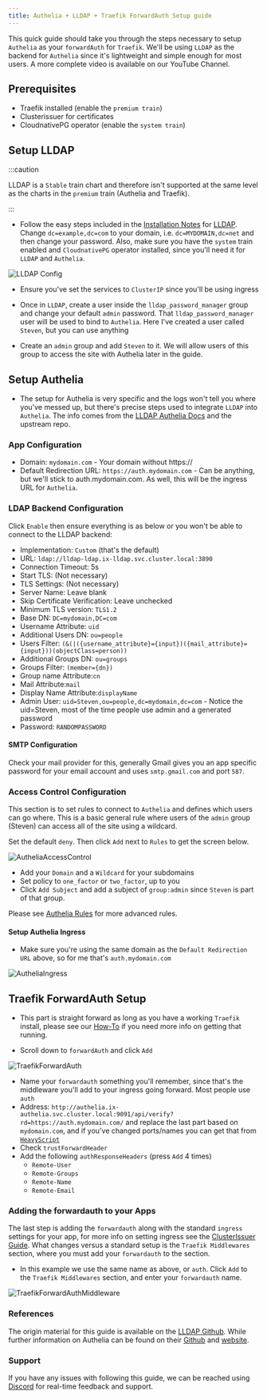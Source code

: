 ```yaml
---
title: Authelia + LLDAP + Traefik ForwardAuth Setup guide
---
```


This quick guide should take you through the steps necessary to setup `Authelia` as your `forwardAuth` for `Traefik`. We'll be using `LLDAP` as the backend for `Authelia` since it's lightweight and simple enough for most users. A more complete video is available on our YouTube Channel.

## Prerequisites

- Traefik installed (enable the `premium train`)
- Clusterissuer for certificates
- CloudnativePG operator (enable the `system train`)

## Setup LLDAP

:::caution

LLDAP is a `Stable` train chart and therefore isn't supported at the same level as the charts in the `premium` train (Authelia and Traefik).

:::

- Follow the easy steps included in the [Installation Notes](/charts/stable/lldap/installation-notes) for [LLDAP](/charts/stable/lldap/). Change `dc=example,dc=com` to your domain, i.e. `dc=MYDOMAIN,dc=net` and then change your password. Also, make sure you have the `system` train enabled and `CloudnativePG` operator installed, since you'll need it for `LLDAP` and `Authelia`.

![LLDAP Config](./img/LLDAPCatalogConfig.png)

- Ensure you've set the services to `ClusterIP` since you'll be using ingress

- Once in `LLDAP`, create a user inside the `lldap_password_manager` group and change your default `admin` password. That `lldap_password_manager` user will be used to bind to `Authelia`. Here I've created a user called `Steven`, but you can use anything

- Create an `admin` group and add `Steven` to it. We will allow users of this group to access the site with Authelia later in the guide.

## Setup Authelia

- The setup for Authelia is very specific and the logs won't tell you where you've messed up, but there's precise steps used to integrate `LLDAP` into `Authelia`. The info comes from the [LLDAP Authelia Docs](/charts/stable/lldap/authelia) and the upstream repo.

### App Configuration

- Domain: `mydomain.com` - Your domain without https://
- Default Redirection URL: `https://auth.mydomain.com` - Can be anything, but we'll stick to auth.mydomain.com. As well, this will be the ingress URL for `Authelia`.

### LDAP Backend Configuration

Click `Enable` then ensure everything is as below or you won't be able to connect to the LLDAP backend:

- Implementation: `Custom` (that's the default)
- URL: `ldap://lldap-ldap.ix-lldap.svc.cluster.local:3890`
- Connection Timeout: 5s
- Start TLS: (Not necessary)
- TLS Settings: (Not necessary)
- Server Name: Leave blank
- Skip Certificate Verification: Leave unchecked
- Minimum TLS version: `TLS1.2`
- Base DN: `DC=mydomain,DC=com`
- Username Attribute: `uid`
- Additional Users DN: `ou=people`
- Users Filter: `(&(|({username_attribute}={input})({mail_attribute}={input}))(objectClass=person))`
- Additional Groups DN: `ou=groups`
- Groups Filter: `(member={dn})`
- Group name Attribute:`cn`
- Mail Attribute:`mail`
- Display Name Attribute:`displayName`
- Admin User: `uid=Steven,ou=people,dc=mydomain,dc=com` - Notice the uid=Steven, most of the time people use admin and a generated password
- Password: `RANDOMPASSWORD`

#### SMTP Configuration

Check your mail provider for this, generally Gmail gives you an app specific password for your email account and uses `smtp.gmail.com` and port `587`.

### Access Control Configuration

This section is to set rules to connect to `Authelia` and defines which users can go where. This is a basic general rule where users of the `admin` group (Steven) can access all of the site using a wildcard.

Set the default `deny`. Then click `Add` next to `Rules` to get the screen below.

![AutheliaAccessControl](./img/AutheliaAccessControl.png)

- Add your `Domain` and a `Wildcard` for your subdomains
- Set policy to `one_factor` or `two_factor`, up to you
- Click `Add Subject` and add a subject of `group:admin` since `Steven` is part of that group.

Please see [Authelia Rules](./authelia-rules) for more advanced rules.

#### Setup Authelia Ingress

- Make sure you're using the same domain as the `Default Redirection URL` above, so for me that's `auth.mydomain.com`

![AutheliaIngress](./img/AutheliaIngress.png)

## Traefik ForwardAuth Setup

- This part is straight forward as long as you have a working `Traefik` install, please see our [How-To](/charts/premium/traefik/how-to) if you need more info on getting that running.

- Scroll down to `forwardAuth` and click `Add`

![TraefikForwardAuth](./img/TraefikForwardAuth.png)

- Name your `forwardauth` something you'll remember, since that's the middleware you'll add to your ingress going forward. Most people use `auth`
- Address: `http://authelia.ix-authelia.svc.cluster.local:9091/api/verify?rd=https://auth.mydomain.com/` and replace the last part based on `mydomain.com`, and if you've changed ports/names you can get that from [`HeavyScript`](/scale/guides/getting-started/#heavyscript)
- Check `trustForwardHeader`
- Add the following `authResponseHeaders` (press `Add` 4 times)
  - `Remote-User`
  - `Remote-Groups`
  - `Remote-Name`
  - `Remote-Email`

### Adding the forwardauth to your Apps

The last step is adding the `forwardauth` along with the standard `ingress` settings for your app, for more info on setting ingress see the [ClusterIssuer Guide](/charts/premium/clusterissuer/how-to). What changes versus a standard setup is the `Traefik Middlewares` section, where you must add your `forwardauth` to the section.

- In this example we use the same name as above, or `auth`. Click `Add` to the `Traefik Middlewares` section, and enter your `forwardauth` name.

![TraefikForwardAuthMiddleware](./img/TraefikForwardAuthMiddleware.png)

### References

The origin material for this guide is available on the [LLDAP Github](https://github.com/lldap/lldap). While further information on Authelia can be found on their [Github](https://github.com/authelia/authelia) and [website](https://www.authelia.com/).

### Support

If you have any issues with following this guide, we can be reached using [Discord](https://discord.gg/tVsPTHWTtr) for real-time feedback and support.
